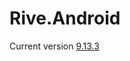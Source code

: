 # Rive.Android

Current version
[9.13.3](https://central.sonatype.com/artifact/app.rive/rive-android/9.13.3)